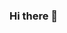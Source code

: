 ### Hi there 👋
<a href="https://lookup.guru/293938218141876225" target="_blank" rel="nofollow" aria-label=" El enlace se abrirá en una pestaña nueva"><img src="https://dcbadge.vercel.app/api/shield/293938218141876225?style=flat" alt=""></a>

<!--
**aleelpalmero/aleelpalmero** is a ✨ _special_ ✨ repository because its `README.md` (this file) appears on your GitHub profile.

Here are some ideas to get you started:

- 🔭 I’m currently working on ...
- 🌱 I’m currently learning ...
- 👯 I’m looking to collaborate on ...
- 🤔 I’m looking for help with ...
- 💬 Ask me about ...
- 📫 How to reach me: ...
- 😄 Pronouns: ...
- ⚡ Fun fact: ...
-->
